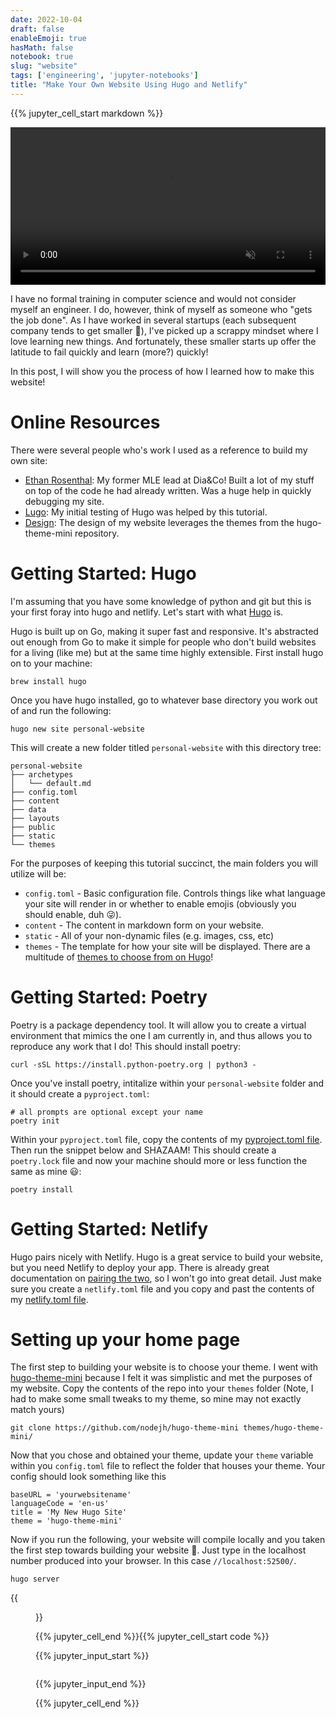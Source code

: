 ```yaml
---
date: 2022-10-04
draft: false
enableEmoji: true
hasMath: false
notebook: true
slug: "website"
tags: ['engineering', 'jupyter-notebooks']
title: "Make Your Own Website Using Hugo and Netlify"   
---
```

{{% jupyter_cell_start markdown %}}

<video style="display:block; width:100%; height:auto;" autoplay="" muted="" loop="loop">
    <source src="/videos/personal-website/website.mp4" type="video/mp4">
</video>
    
I have no formal training in computer science and would not consider myself an engineer. I do, however, think of myself as someone who "gets the job done". As I have worked in several startups (each subsequent company tends to get smaller :eyes:), I've picked up a scrappy mindset where I love learning new things. And fortunately, these smaller starts up offer the latitude to fail quickly and learn (more?) quickly!

In this post, I will show you the process of how I learned how to make this website!
<!--more-->

# Online Resources

There were several people who's work I used as a reference to build my own site: 
- [Ethan Rosenthal](https://github.com/EthanRosenthal/website-source): My former MLE lead at Dia&Co! Built a lot of my stuff on top of the code he had already written. Was a huge help in quickly debugging my site.
- [Lugo](https://www.youtube.com/watch?v=ZFL09qhKi5I&t=1092s): My initial testing of Hugo was helped by this tutorial.
- [Design](https://github.com/nodejh/hugo-theme-mini): The design of my website leverages the themes from the hugo-theme-mini repository.

# Getting Started: Hugo

I'm assuming that you have some knowledge of python and git but this is your first foray into hugo and netlify. Let's start with what [Hugo](https://gohugo.io/) is. 

Hugo is built up on Go, making it super fast and responsive. It's abstracted out enough from Go to make it simple for people who don't build websites for a living (like me) but at the same time highly extensible. First install hugo on to your machine:
```
brew install hugo
```
Once you have hugo installed, go to whatever base directory you work out of and run the following:
```
hugo new site personal-website
```
This will create a new folder titled `personal-website` with this directory tree:

```
personal-website
├── archetypes
│   └── default.md
├── config.toml
├── content
├── data
├── layouts
├── public
├── static
└── themes
```

For the purposes of keeping this tutorial succinct, the main folders you will utilize will be:
- `config.toml` - Basic configuration file. Controls things like what language your site will render in or whether to enable emojis (obviously you should enable, duh :stuck_out_tongue_winking_eye:).
- `content` - The content in markdown form on your website.
- `static` - All of your non-dynamic files (e.g. images, css, etc)
- `themes` - The template for how your site will be displayed. There are a multitude of [themes to choose from on Hugo](https://themes.gohugo.io/)!

# Getting Started: Poetry

Poetry is a package dependency tool. It will allow you to create a virtual environment that mimics the one I am currently in, and thus allows you to reproduce any work that I do! This should install poetry:
```
curl -sSL https://install.python-poetry.org | python3 -
```

Once you've install poetry, intitalize within your `personal-website` folder and it should create a `pyproject.toml`:
```
# all prompts are optional except your name
poetry init
```

Within your `pyproject.toml` file, copy the contents of my [pyproject.toml file](https://github.com/wkye/personal-website/blob/main/pyproject.toml). Then run the snippet below and SHAZAAM! This should create a `poetry.lock` file and now your machine should more or less function the same as mine :smiley::

```
poetry install
```

# Getting Started: Netlify

Hugo pairs nicely with Netlify. Hugo is a great service to build your website, but you need Netlify to deploy your app. There is already great documentation on [pairing the two](https://gohugo.io/hosting-and-deployment/hosting-on-netlify/), so I won't go into great detail. Just make sure you create a `netlify.toml` file and you copy and past the contents of my [netlify.toml file](https://github.com/wkye/personal-website/blob/main/netlify.toml).

# Setting up your home page

The first step to building your website is to choose your theme. I went with [hugo-theme-mini](https://github.com/nodejh/hugo-theme-mini) because I felt it was simplistic and met the purposes of my website. Copy the contents of the repo into your `themes` folder (Note, I had to make some small tweaks to my theme, so mine may not exactly match yours)
```
git clone https://github.com/nodejh/hugo-theme-mini themes/hugo-theme-mini/
```

Now that you chose and obtained your theme, update your `theme` variable within you `config.toml` file to reflect the folder that houses your theme. Your config should look something like this

```
baseURL = 'yourwebsitename'
languageCode = 'en-us'
title = 'My New Hugo Site'
theme = 'hugo-theme-mini'
```

Now if you run the following, your website will compile locally and you taken the first step towards building your website :tada:. Just type in the localhost number produced into your browser. In this case `//localhost:52500/`.
```
hugo server
```
{{<figure src="/images/personal_website/hugo_home_screen.png">}}

{{% jupyter_cell_end %}}{{% jupyter_cell_start code %}}


{{% jupyter_input_start %}}

```python

```

{{% jupyter_input_end %}}

{{% jupyter_cell_end %}}